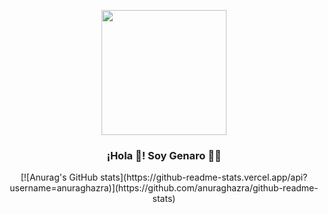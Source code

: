 <p align="center" width="300" border-radius="15px">
   <img align="center" width="200" src="https://avatars.githubusercontent.com/u/50786070?v=4" />
   <h3 align="center">¡Hola 👋! Soy Genaro 👨‍💻</h3>
</p>

<div align="center">
[![Anurag's GitHub stats](https://github-readme-stats.vercel.app/api?username=anuraghazra)](https://github.com/anuraghazra/github-readme-stats)
   

